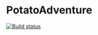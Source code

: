 # PotatoAdventure

[![Build status](https://ci.appveyor.com/api/projects/status/1tskjwna9jg7o6su?svg=true)](https://ci.appveyor.com/project/BarneyWilks/potatoadventure)
